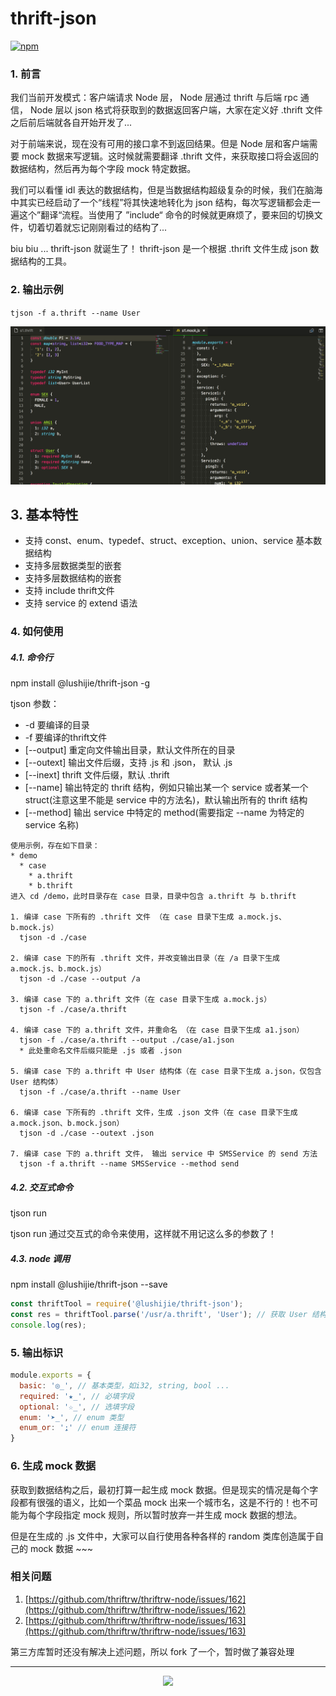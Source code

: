 # thrift-json

[![npm](https://img.shields.io/npm/v/@lushijie/thrift-json.svg?colorB=brightgreen&style=flat-square)](https://www.npmjs.com/package/@lushijie/thrift-json)

### 1. 前言

我们当前开发模式：客户端请求 Node 层， Node 层通过 thrift 与后端 rpc 通信， Node 层以 json 格式将获取到的数据返回客户端，大家在定义好 .thrift 文件之后前后端就各自开始开发了...

对于前端来说，现在没有可用的接口拿不到返回结果。但是 Node 层和客户端需要 mock 数据来写逻辑。这时候就需要翻译 .thrift 文件，来获取接口将会返回的数据结构，然后再为每个字段 mock 特定数据。

我们可以看懂 idl 表达的数据结构，但是当数据结构超级复杂的时候，我们在脑海中其实已经启动了一个“线程”将其快速地转化为 json 结构，每次写逻辑都会走一遍这个”翻译“流程。当使用了 ”include“ 命令的时候就更麻烦了，要来回的切换文件，切着切着就忘记刚刚看过的结构了...

biu biu ... thrift-json 就诞生了！ thrift-json 是一个根据 .thrift 文件生成 json 数据结构的工具。

### 2. 输出示例

`tjson -f a.thrift --name User`

<p>
  <img src="./demo.png">
</p>

## 3. 基本特性
  * 支持 const、enum、typedef、struct、exception、union、service 基本数据结构
  * 支持多层数据类型的嵌套
  * 支持多层数据结构的嵌套
  * 支持 include thrift文件
  * 支持 service 的 extend 语法

### 4. 如何使用
#####  4.1. 命令行
npm install @lushijie/thrift-json -g

tjson 参数：
* -d 要编译的目录
* -f 要编译的thrift文件
* [--output] 重定向文件输出目录，默认文件所在的目录
* [--outext] 输出文件后缀，支持 .js 和 .json， 默认 .js
* [--inext] thrift 文件后缀，默认 .thrift
* [--name] 输出特定的 thrift 结构，例如只输出某一个 service 或者某一个 struct(注意这里不能是 service 中的方法名)，默认输出所有的 thrift 结构
* [--method] 输出 service 中特定的 method(需要指定 --name 为特定的 service 名称)

```
使用示例，存在如下目录：
* demo
  * case
    * a.thrift
    * b.thrift
进入 cd /demo，此时目录存在 case 目录，目录中包含 a.thrift 与 b.thrift

1. 编译 case 下所有的 .thrift 文件 （在 case 目录下生成 a.mock.js、b.mock.js）
  tjson -d ./case

2. 编译 case 下的所有 .thrift 文件，并改变输出目录（在 /a 目录下生成 a.mock.js、b.mock.js）
  tjson -d ./case --output /a

3. 编译 case 下的 a.thrift 文件（在 case 目录下生成 a.mock.js）
  tjson -f ./case/a.thrift

4. 编译 case 下的 a.thrift 文件，并重命名 （在 case 目录下生成 a1.json）
  tjson -f ./case/a.thrift --output ./case/a1.json
  * 此处重命名文件后缀只能是 .js 或者 .json

5. 编译 case 下的 a.thrift 中 User 结构体（在 case 目录下生成 a.json，仅包含 User 结构体）
  tjson -f ./case/a.thrift --name User

6. 编译 case 下所有的 .thrift 文件，生成 .json 文件（在 case 目录下生成 a.mock.json、b.mock.json）
  tjson -d ./case --outext .json

7. 编译 case 下的 a.thrift 文件， 输出 service 中 SMSService 的 send 方法
  tjson -f a.thrift --name SMSService --method send
```
##### 4.2. 交互式命令
tjson run

tjson run 通过交互式的命令来使用，这样就不用记这么多的参数了！

##### 4.3. node 调用
npm install @lushijie/thrift-json --save

```js
const thriftTool = require('@lushijie/thrift-json');
const res = thriftTool.parse('/usr/a.thrift', 'User'); // 获取 User 结构体的结构
console.log(res);
```

### 5. 输出标识

```js
module.exports = {
  basic: '◎_', // 基本类型，如i32, string, bool ...
  required: '★_', // 必填字段
  optional: '☆_', // 选填字段
  enum: '➤_', // enum 类型
  enum_or: '⍮' // enum 连接符
}
```

### 6. 生成 mock 数据

获取到数据结构之后，最初打算一起生成 mock 数据。但是现实的情况是每个字段都有很强的语义，比如一个菜品 mock 出来一个城市名，这是不行的！也不可能为每个字段指定 mock 规则，所以暂时放弃一并生成 mock 数据的想法。

但是在生成的 .js 文件中，大家可以自行使用各种各样的 random 类库创造属于自己的 mock 数据 ~~~

### 相关问题
1. [https://github.com/thriftrw/thriftrw-node/issues/162](https://github.com/thriftrw/thriftrw-node/issues/162)
2. [https://github.com/thriftrw/thriftrw-node/issues/163](https://github.com/thriftrw/thriftrw-node/issues/163)

第三方库暂时还没有解决上述问题，所以 fork 了一个，暂时做了兼容处理

---
<p align="center">
  <img src="https://p0.meituan.net/travelcube/d4f2c3a22d50957b2d4a6c20fa728d0663733.gif">
</p>
